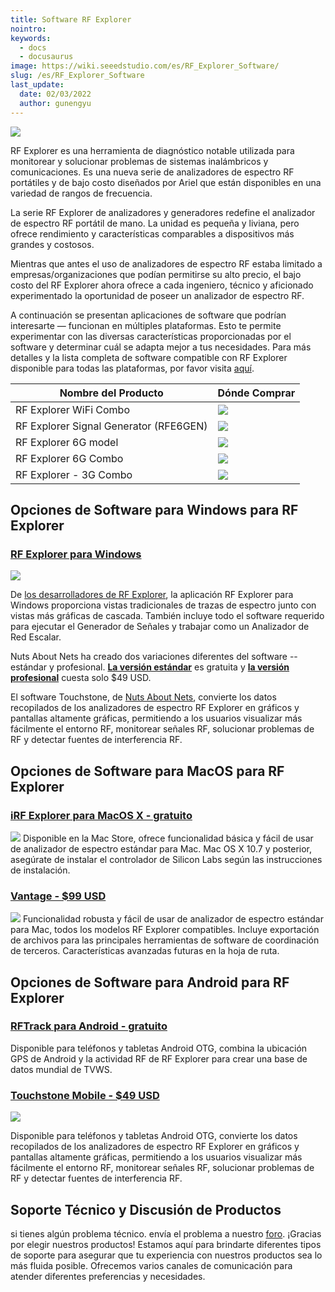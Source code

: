 ```yaml
---
title: Software RF Explorer
nointro:
keywords:
  - docs
  - docusaurus
image: https://wiki.seeedstudio.com/es/RF_Explorer_Software/
slug: /es/RF_Explorer_Software
last_update:
  date: 02/03/2022
  author: gunengyu
---
```

![](https://files.seeedstudio.com/wiki/RF_Explorer_Software/img/RF%20Explorer.jpg)

RF Explorer es una herramienta de diagnóstico notable utilizada para monitorear y solucionar problemas de sistemas inalámbricos y comunicaciones. Es una nueva serie de analizadores de espectro RF portátiles y de bajo costo diseñados por Ariel que están disponibles en una variedad de rangos de frecuencia.

La serie RF Explorer de analizadores y generadores redefine el analizador de espectro RF portátil de mano. La unidad es pequeña y liviana, pero ofrece rendimiento y características comparables a dispositivos más grandes y costosos.

Mientras que antes el uso de analizadores de espectro RF estaba limitado a empresas/organizaciones que podían permitirse su alto precio, el bajo costo del RF Explorer ahora ofrece a cada ingeniero, técnico y aficionado experimentado la oportunidad de poseer un analizador de espectro RF.

A continuación se presentan aplicaciones de software que podrían interesarte — funcionan en múltiples plataformas. Esto te permite experimentar con las diversas características proporcionadas por el software y determinar cuál se adapta mejor a tus necesidades. Para más detalles y la lista completa de software compatible con RF Explorer disponible para todas las plataformas, por favor visita [aquí](http://www.rf-explorer.com/software).

| Nombre del Producto                    | Dónde Comprar                                                                      |
|----------------------------------------|------------------------------------------------------------------------------------|
| RF Explorer WiFi Combo                 |[![](https://files.seeedstudio.com/wiki/Seeed-WiKi/docs/images/300px-Get_One_Now_Banner-ragular.png)](https://www.seeedstudio.com/RF-Explorer-WiFi-Combo-p-2321.html)                      |
| RF Explorer Signal Generator (RFE6GEN) | [![](https://files.seeedstudio.com/wiki/Seeed-WiKi/docs/images/300px-Get_One_Now_Banner-ragular.png)](https://www.seeedstudio.com/RF-Explorer-Signal-Generator-%28RFE6GEN%29-p-2074.html) |
| RF Explorer 6G model                   | [![](https://files.seeedstudio.com/wiki/Seeed-WiKi/docs/images/300px-Get_One_Now_Banner-ragular.png)](https://www.seeedstudio.com/RF-Explorer-6G-model-p-2198.html)                       |
| RF Explorer 6G Combo                   | [![](https://files.seeedstudio.com/wiki/Seeed-WiKi/docs/images/300px-Get_One_Now_Banner-ragular.png)](https://www.seeedstudio.com/RF-Explorer-6G-Combo-p-2197.html )                      |
| RF Explorer - 3G Combo                 | [![](https://files.seeedstudio.com/wiki/Seeed-WiKi/docs/images/300px-Get_One_Now_Banner-ragular.png)](https://www.seeedstudio.com/RF-Explorer---3G-Combo-p-1266.html)                     |

## Opciones de Software para Windows para RF Explorer

### [RF Explorer para Windows](http://www.rf-explorer.com/windows)  

![](https://files.seeedstudio.com/wiki/RF_Explorer_Software/img/Windows.jpg)

De [los desarrolladores de RF Explorer](http://www.rf-explorer.com), la aplicación RF Explorer para Windows proporciona vistas tradicionales de trazas de espectro junto con vistas más gráficas de cascada. También incluye todo el software requerido para ejecutar el Generador de Señales y trabajar como un Analizador de Red Escalar.

Nuts About Nets ha creado dos variaciones diferentes del software -- estándar y profesional. **[La versión estándar](http://rfexplorer.com/touchstone)** es gratuita y **[la versión profesional](http://rfexplorer.com/touchstone)** cuesta solo $49 USD.

El software Touchstone, de [Nuts About Nets](http://rfexplorer.com/), convierte los datos recopilados de los analizadores de espectro RF Explorer en gráficos y pantallas altamente gráficas, permitiendo a los usuarios visualizar más fácilmente el entorno RF, monitorear señales RF, solucionar problemas de RF y detectar fuentes de interferencia RF.


## Opciones de Software para MacOS para RF Explorer

### [iRF Explorer para MacOS X - gratuito](https://itunes.apple.com/app/irfexplorer/id474348349?mt=12)
![](https://files.seeedstudio.com/wiki/RF_Explorer_Software/img/Mac.jpeg)
Disponible en la Mac Store, ofrece funcionalidad básica y fácil de usar de analizador de espectro estándar para Mac. Mac OS X 10.7 y posterior, asegúrate de instalar el controlador de Silicon Labs según las instrucciones de instalación.
### [Vantage - $99 USD](http://www.rfvenue.com/vantage)
![](https://files.seeedstudio.com/wiki/RF_Explorer_Software/img/rfvenue.jpg)
Funcionalidad robusta y fácil de usar de analizador de espectro estándar para Mac, todos los modelos RF Explorer compatibles. Incluye exportación de archivos para las principales herramientas de software de coordinación de terceros. Características avanzadas futuras en la hoja de ruta.

## Opciones de Software para Android para RF Explorer

### [RFTrack para Android - gratuito](http://wireless.ictp.it/tvws/rftrack/)

Disponible para teléfonos y tabletas Android OTG, combina la ubicación GPS de Android y la actividad RF de RF Explorer para crear una base de datos mundial de TVWS.

### [Touchstone Mobile  - $49 USD](http://rfexplorer.com/touchstone-mobile)

![](https://files.seeedstudio.com/wiki/RF_Explorer_Software/img/touchstone-mobile.jpg)

Disponible para teléfonos y tabletas Android OTG, convierte los datos recopilados de los analizadores de espectro RF Explorer en gráficos y pantallas altamente gráficas, permitiendo a los usuarios visualizar más fácilmente el entorno RF, monitorear señales RF, solucionar problemas de RF y detectar fuentes de interferencia RF.

## Soporte Técnico y Discusión de Productos
 si tienes algún problema técnico.  envía el problema a nuestro [foro](http://forum.seeedstudio.com/). 
¡Gracias por elegir nuestros productos! Estamos aquí para brindarte diferentes tipos de soporte para asegurar que tu experiencia con nuestros productos sea lo más fluida posible. Ofrecemos varios canales de comunicación para atender diferentes preferencias y necesidades.

<div class="button_tech_support_container">
<a href="https://forum.seeedstudio.com/" class="button_forum"></a> 
<a href="https://www.seeedstudio.com/contacts" class="button_email"></a>
</div>

<div class="button_tech_support_container">
<a href="https://discord.gg/eWkprNDMU7" class="button_discord"></a> 
<a href="https://github.com/Seeed-Studio/wiki-documents/discussions/69" class="button_discussion"></a>
</div>